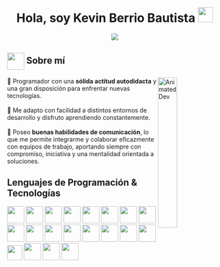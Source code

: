 <h1 align="center"><b>Hola, soy Kevin Berrio Bautista </b><img src="https://media.giphy.com/media/hvRJCLFzcasrR4ia7z/giphy.gif" width="35"></h1>

<p align="center">
  <a href="https://github.com/kevinberriobautista">
    <img src="https://readme-typing-svg.herokuapp.com?font=Nunito&color=000000&size=26&center=true&vCenter=true&width=700&height=100&lines=Software+Developer+%26+Cybersecurity+Specialist&pause=1000&repeat=false">
  </a>
</p>

<h2>
  <img src="https://media.giphy.com/media/XreQmk7ETCak0/giphy.gif" width="40" style="vertical-align: middle;"> Sobre mí
</h2>

<img src="https://media.giphy.com/media/qgQUggAC3Pfv687qPC/giphy.gif" width="30%" alt="Animated Dev" align="right"/>

🔶 Programador con una **sólida actitud autodidacta** y una gran disposición para enfrentar nuevas tecnologías.<br><br>
🔶 Me adapto con facilidad a distintos entornos de desarrollo y disfruto aprendiendo constantemente.<br><br>
🔶 Poseo **buenas habilidades de comunicación**, lo que me permite integrarme y colaborar eficazmente con equipos de trabajo, aportando siempre con compromiso, iniciativa y una mentalidad orientada a soluciones.

## Lenguajes de Programación & Tecnologías 

<img src="https://www.svgrepo.com/show/452228/html-5.svg" width="40" /> <img src="https://www.svgrepo.com/show/452185/css-3.svg" width="40" />
<img src="https://www.svgrepo.com/show/303388/java-4-logo.svg" width="40" />
<img src="https://www.svgrepo.com/show/303206/javascript-logo.svg" width="40" />
<img src="https://www.svgrepo.com/show/303600/typescript-logo.svg" width="40" />
<img src="https://www.svgrepo.com/show/473579/csharp.svg" width="40" />
<img src="https://www.svgrepo.com/show/452088/php.svg" width="40" />
<img src="https://www.svgrepo.com/show/452091/python.svg" width="40" />
<img src="https://www.svgrepo.com/show/353478/bash-icon.svg" width="40" />
<img src="https://www.svgrepo.com/show/452156/angular.svg" width="40" />
<img src="https://www.svgrepo.com/show/303251/mysql-logo.svg" width="40" />
<img src="https://www.svgrepo.com/show/303229/microsoft-sql-server-logo.svg" width="40" />
<img src="https://www.svgrepo.com/show/475654/github-color.svg" width="40" />
<img src="https://www.svgrepo.com/show/354522/visual-studio-code.svg" width="40" /> 
<img src="https://www.svgrepo.com/show/354520/visual-studio.svg" width="40" />
<img src="https://www.svgrepo.com/show/353685/eclipse-icon.svg" width="40" />
<img src="https://upload.wikimedia.org/wikipedia/commons/thumb/9/98/Apache_NetBeans_Logo.svg/1776px-Apache_NetBeans_Logo.svg.png" width="35" />
<img src="https://www.svgrepo.com/show/354420/swagger.svg" width="40" />
<img src="https://upload.wikimedia.org/wikipedia/commons/thumb/b/b5/DBeaver_logo.svg/2048px-DBeaver_logo.svg.png" width="40" />
<img src="https://www.svgrepo.com/show/354575/xampp.svg" width="40" />

 







